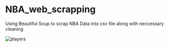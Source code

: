 # NBA_web_scrapping
Using Beautiful Soup to scrap NBA Data into csv file along with neccessary cleaning

![players](https://user-images.githubusercontent.com/96207722/167353793-44454a84-382b-45de-9bea-ed8426974bc6.JPG)
